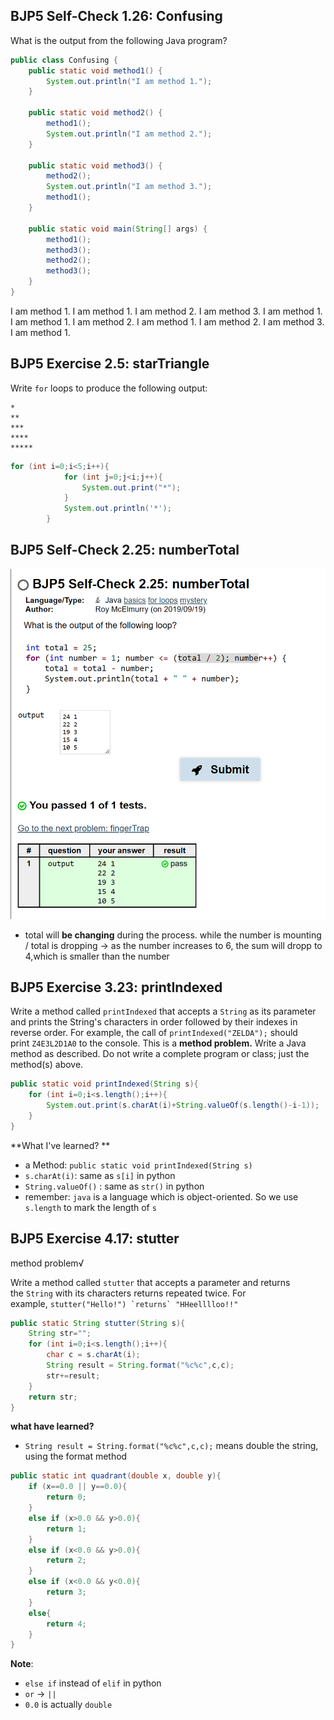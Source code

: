 ## BJP5 Self-Check 1.26: Confusing

What is the output from the following Java program?
```java
public class Confusing {
    public static void method1() {
        System.out.println("I am method 1.");
    }

    public static void method2() {
        method1();
        System.out.println("I am method 2.");
    }

    public static void method3() {
        method2();
        System.out.println("I am method 3.");
        method1();
    }

    public static void main(String[] args) {
        method1();
        method3();
        method2();
        method3();
    }
}
```

I am method 1.
I am method 1.
I am method 2.
I am method 3.
I am method 1.
I am method 1.
I am method 2.
I am method 1.
I am method 2.
I am method 3.
I am method 1.


## BJP5 Exercise 2.5: starTriangle

Write `for` loops to produce the following output:
```text
*
**
***
****
*****
```

```java
for (int i=0;i<5;i++){
		    for (int j=0;j<i;j++){
			    System.out.print("*");
		    }
		    System.out.println('*');
	    }
```

## BJP5 Self-Check 2.25: numberTotal

![alt text](image-3.png)

- total will **be changing** during the process. while the number is mounting / total is dropping -> as the number increases to 6, the sum will dropp to 4,which is smaller than the number
## BJP5 Exercise 3.23: printIndexed

Write a method called `printIndexed` that accepts a `String` as its parameter and prints the String's characters in order followed by their indexes in reverse order. For example, the call of `printIndexed("ZELDA");` should print `Z4E3L2D1A0` to the console.
This is a **method problem.** Write a Java method as described. Do not write a complete program or class; just the method(s) above.

```java
public static void printIndexed(String s){
	for (int i=0;i<s.length();i++){
		System.out.print(s.charAt(i)+String.valueOf(s.length()-i-1));
	}
}
```

**What I've learned? **
- a Method: `public static void printIndexed(String s)`
- `s.charAt(i)`: same as `s[i]` in python
- `String.valueOf()` : same as `str()` in python
- remember: `java` is a language which is object-oriented. So we use `s.length` to mark the length of `s`
## BJP5 Exercise 4.17: stutter

method problem√

Write a method called `stutter` that accepts a parameter and returns the `String` with its characters returns repeated twice. For example, ``stutter("Hello!") `returns` "HHeelllloo!!"``

```java
public static String stutter(String s){
    String str="";
    for (int i=0;i<s.length();i++){
        char c = s.charAt(i);
        String result = String.format("%c%c",c,c);
        str+=result;
    }
    return str;
}
```

**what have learned?**
- `String result = String.format("%c%c",c,c);` means double the string, using the format method

```java
public static int quadrant(double x, double y){
    if (x==0.0 || y==0.0){
	    return 0;
    }
    else if (x>0.0 && y>0.0){
	    return 1;
    }
    else if (x<0.0 && y>0.0){
	    return 2;
    }
    else if (x<0.0 && y<0.0){
	    return 3;
    }
    else{
	    return 4;
    }
}
```

**Note**:

- `else if` instead of `elif` in python
- `or` → `||`
- `0.0` is actually `double`


